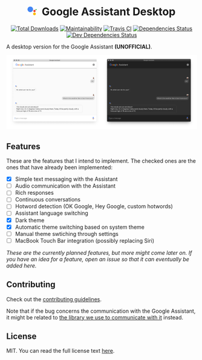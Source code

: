 <h1 align="center">
  <img src="src/renderer/assets/google-assistant-logo.svg" width="24">&nbsp;
  Google Assistant Desktop
</h1>
<p align="center">
  <a href="https://github.com/Dabolus/google-assistant-desktop-unofficial/releases/latest"><img src="https://img.shields.io/github/downloads/Dabolus/google-assistant-desktop-unofficial/total.svg" alt="Total Downloads"></a>
  <a href="https://codeclimate.com/github/Dabolus/google-assistant-desktop-unofficial/maintainability"><img src="https://api.codeclimate.com/v1/badges/35ab7b4b71652d00211f/maintainability" alt="Maintainability"></a>
  <a href="https://travis-ci.org/Dabolus/google-assistant-desktop-unofficial"><img src="https://travis-ci.org/Dabolus/google-assistant-desktop-unofficial.svg?branch=master" alt="Travis CI"></a>
  <a href="https://david-dm.org/Dabolus/google-assistant-desktop-unofficial"><img src="https://david-dm.org/Dabolus/google-assistant-desktop-unofficial/status.svg" alt="Dependencies Status"></a>
  <a href="https://david-dm.org/Dabolus/google-assistant-desktop-unofficial?type=dev"><img src="https://david-dm.org/Dabolus/google-assistant-desktop-unofficial/dev-status.svg" alt="Dev Dependencies Status"></a>
</p>

A desktop version for the Google Assistant **(UNOFFICIAL)**.

![Google Assistant Desktop](.github/preview.png)

## Features
These are the features that I intend to implement. The checked ones are the 
ones that have already been implemented:

- [x] Simple text messaging with the Assistant
- [ ] Audio communication with the Assistant
- [ ] Rich responses
- [ ] Continuous conversations
- [ ] Hotword detection (OK Google, Hey Google, custom hotwords)
- [ ] Assistant language switching
- [x] Dark theme
- [x] Automatic theme switching based on system theme
- [ ] Manual theme swtiching through settings
- [ ] MacBook Touch Bar integration (possibly replacing Siri)

_These are the currently planned features, but more might come later on. If you 
have an idea for a feature, open an issue so that it can eventually 
be added here._

## Contributing
Check out the [contributing guidelines](.github/CONTRIBUTING.md).

Note that if the bug concerns the communication with the Google Assistant, it 
might be related to [the library we use to communicate with it](https://github.com/Dabolus/nodejs-assistant) instead.

## License
MIT. You can read the full license text [here](LICENSE).
